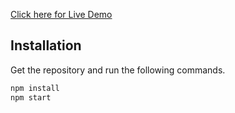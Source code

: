 [Click here for Live Demo](hhttps://nitaiz123.github.io/reddit/)

## Installation
Get the repository and  run the following commands.
 
```bash
npm install 
npm start
```
    
